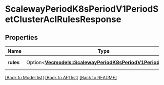 # ScalewayPeriodK8sPeriodV1PeriodSetClusterAclRulesResponse

## Properties

Name | Type | Description | Notes
------------ | ------------- | ------------- | -------------
**rules** | Option<[**Vec<models::ScalewayPeriodK8sPeriodV1PeriodAclRule>**](scaleway.k8s.v1.ACLRule.md)> | ACLs that were set. | [optional]

[[Back to Model list]](../README.md#documentation-for-models) [[Back to API list]](../README.md#documentation-for-api-endpoints) [[Back to README]](../README.md)


